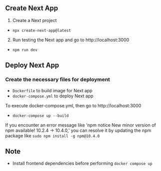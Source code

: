## Create Next App

1. Create a Next project

- `npx create-next-app@latest`

2. Run testing the Next app and go to http://localhost:3000

- `npm run dev`

## Deploy Next App

### Create the necessary files for deployment

- `Dockerfile` to build image for Next app
- `docker-compose.yml` to deploy Next app

To execute docker-compose.yml, then go to http://localhost:3000

- `docker-compose up --build`

If you encounter an error message like 'npm notice New minor version of npm available! 10.2.4 -> 10.4.0,' you can resolve it by updating the npm package like `sudo npm install -g npm@10.4.0`

## Note

- Install frontend dependencies before performing `docker compose up`

